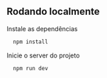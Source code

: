 
## Rodando localmente

Instale as dependências

```bash
  npm install
```

Inicie o server do projeto

```bash
  npm run dev
```

